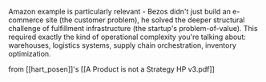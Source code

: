 Amazon example is particularly relevant - Bezos didn't just build an e-commerce site (the customer problem), he solved the deeper structural challenge of fulfillment infrastructure (the startup's problem-of-value). This required exactly the kind of operational complexity you're talking about: warehouses, logistics systems, supply chain orchestration, inventory optimization.

from  [[hart_posen]]'s [[A Product is not a Strategy HP v3.pdf]]

